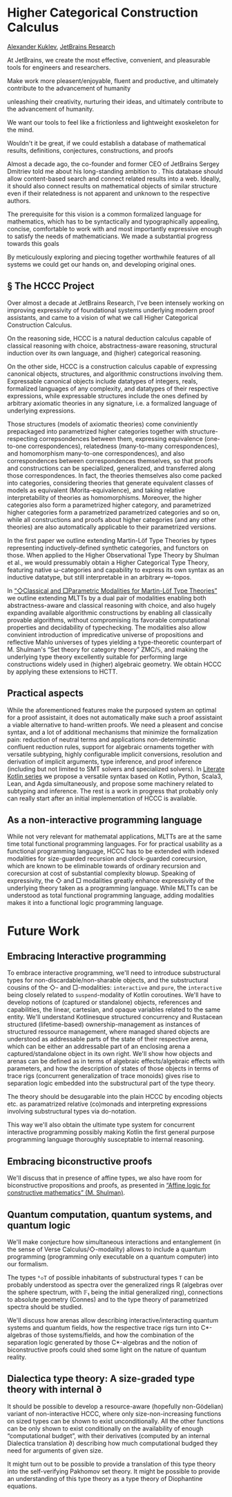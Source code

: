 Higher Categorical Construction Calculus
========================================

[author]: mailto:a@kuklev.com "Alexander Kuklev, JetBrains Research"
[Alexander Kuklev](mailto:a@kuklev.com), [JetBrains Research](https://research.jetbrains.org/researchers/alexander.kuklev/)

At JetBrains, we create the most effective, convenient, and pleasurable tools for engineers and researchers.

Make work more pleasent/enjoyable, fluent and productive, and ultimately contribute to the advancement of humanity

unleashing their creativity, nurturing their ideas, and ultimately contribute to the advancement of humanity.

We want our tools to feel like a frictionless and lightweight exoskeleton for the mind.


Wouldn't it be great, if we could establish a database of mathematical results, definitions, conjectures,
constructions, and proofs

Almost a decade ago, the co-founder and former CEO of JetBrains Sergey Dmitriev told me about his
long-standing ambition to . This database should allow content-based search and connect related
results into a web. Ideally, it should also connect results on mathematical objects of similar
structure even if their relatedness is not apparent and unknown to the respective authors.

The prerequisite for this vision is a common formalized language for mathematics, which has to be
syntactically and typographically appealing, concise, comfortable to work with and most importantly
expressive enough to satisfy the needs of mathematicians. We made a substantial progress towards
this goals 

By meticulously exploring and piecing together worthwhile features of all systems we could get our
hands on, and developing original ones.

§ The HCCC Project
------------------

Over almost a decade at JetBrains Research, I've been intensely working on improving expressivity 
of foundational systems underlying modern proof assistants, and came to a vision of what we call
Higher Categorical Construction Calculus.

On the reasoning side, HCCC is a natural deduction calculus capable of classical reasoning with
choice, abstractness-aware reasoning, structural induction over its own language, and (higher)
categorical reasoning.

On the other side, HCCC is a construction calculus capable of expressing canonical objects,
structures, and algorithmic constructions involving them. Expressable canonical objects include
datatypes of integers, reals, formalized languages of any complexity, and datatypes of their
respective expressions, while expressable structures include the ones defined by arbitrary
axiomatic theories in any signature, i.e. a formalized language of underlying expressions. 

Those structures (models of axiomatic theories) come conviniently prepackaged into parametrized
higher categories together with structure-respecting correpsondences between them, expressing
equivalence (one-to-one correspondences), relatedness (many-to-many correspondences), and
homomorphism  many-to-one correspondences), and also correspondences between correspondences
themselves, so that proofs and constructions can be specialized, generalized, and transferred
along those correspondences. In fact, the theories themselves also come packed into categories,
considering theories that generate equivalent classes of models as equivalent (Morita-equivalence),
and taking relative interpretability of theories as homomorphisms. Moreover, the higher categories
also form a parametrized higher category, and parametrized higher categories form a parametrized
parametrized categories and so on, while all constructions and proofs about higher categories
(and any other theories) are also automatically applicable to their parametrized versions.

In the first paper we outline extending Martin-Löf Type Theories by types representing 
inductively-defined synthetic categories, and functors on those. When applied to the Higher
Observational Type Theory by Shulman et al., we would pressumably obtain a Higher Categorical
Type Theory, featuring native ω-categories and capability to express its own syntax as an
inductive datatype, but still interpretable in an arbitrary ∞-topos.

In [“◇Classical and □Parametric Modalities for Martin-Löf Type Theories”](modalities.md) we
outline extending MLTTs by a dual pair of modalities enabling both abstractness-aware and
classical reasoning with choice, and also hugely expanding available algorithmic constructions
by enabling all classically provable algorithms, without compromising its favorable computational 
properties and decidability of typechecking. The modalities also allow convinient introduction
of impredicative universe of propositions and reflective Mahlo universes of types yielding a
type-theoretic counterpart of M. Shulman's “Set theory for category theory” ZMC/𝕊, and making the
underlying type theory excellently suitable for performing large constructions widely used in
(higher) algebraic geometry. We obtain HCCC by applying these extensions to HCTT.

## Practical aspects

While the aforementioned features make the purposed system an optimal for a proof assistaint,
it does not automatically make such a proof assistaint a viable alternative to hand-written proofs.
We need a pleasent and concise syntax, and a lot of additional mechanisms that minimize the formalization
pain: reduction of neutral terms and applications non-determinstic confluent reduction rules, support for
algebraic ornaments together with versatile subtyping, highly configurable implicit conversions, resolution
and derivation of implicit arguments, type inference, and proof inference (including but not limited to SMT
solvers and specialized solvers). In [Literate Kotlin series](litkot.md) we propose a versatile syntax based
on Kotlin, Python, Scala3, Lean, and Agda simultaneously, and propose some machinery related to subtyping
and inference. The rest is a work in progress that probably only can really start after an initial
implementation of HCCC is available.

## As a non-interactive programming language

While not very relevant for mathematal applications, MLTTs are at the same time total functional
programming languages. For for practical usability as a functional programming language, HCCC has
to be extended with indexed modalities for size-guarded recursion and clock-guarded corecursion,
which are known to be eliminable towards of ordinary recursion and corecursion at cost of substantial
complexity blowup. Speaking of expressivity, the ◇ and □ modalities greatly enhance expressivity of
the underlying theory taken as a programming language. While MLTTs can be understood as total functional
programming language, adding modalities makes it into a functional logic programming language.

# Future Work

## Embracing Interactive programming

To embrace interactive programming, we'll need to introduce substructural types for
non-discardable/non-sharable objects, and the substructural cousins of the ◇- and □-modalities:
`interactive` and `pure`, the `interactive` being closely related to `suspend`-modality of Kotlin
coroutines. We'll have to develop notions of (captured or standalone) objects, references and capabilities,
the linear, cartesian, and opaque variables related to the same entity. We'll understand Kotlinesque
structured concurrency and Rustacean structured (lifetime-based) ownership-management as instances
of structured ressource management, where managed shared objects are understood as addressable parts
of the state of their respective arena, which can be either an addressable part of an enclosing arena
a captured/standalone object in its own right. We'll show how objects and arenas can be defined as
in terms of algebraic effects/algebraic effects with parameters, and how the description of states of
those objects in terms of trace rigs (concurrent generalization of trace monoids) gives rise to separation
logic embedded into the substructural part of the type theory.

The theory should be desugarable into the plain HCCC by encoding objects etc. as paramatrized relative
(co)monads and interpreting expressions involving substructural types via do-notation.

This way we'll also obtain the ultimate type system for concurrent interactive programming possibly
making Kotlin the first general purpose programming language thoroughly susceptable to internal reasoning.

## Embracing biconstructive proofs
We'll discuss that in presence of affine types, we also have room for biconstructive propositions and proofs,
as presented in [“Affine logic for constructive mathematics” (M. Shulman)](https://arxiv.org/abs/1805.07518).

## Quantum computation, quantum systems, and quantum logic
We'll make conjecture how simultaneous interactions and entanglement (in the sense of Verse Calculus/◇-modality)
allows to include a quantum programming (programming only executable on a quantum computer) into our formalism.

The types `ᴿ◇T` of possible inhabitants of substructural types `T` can be probably understood as spectra over the
generalized rings R (algebras over the sphere spectrum, with 𝔽₁ being the initial generalized ring), connections
to absolute geometry (Connes) and to the type theory of parametrized spectra should be studied.

We'll discuss how arenas allow describing interactive/interacting quantum systems and quantum fields, how the
respective trace rigs turn into C*-algebras of those systems/fields, and how the combination of the separation
logic generated by those C*-algebras and the notion of biconstructive proofs could shed some light on the
nature of quantum reality.

## Dialectica type theory: A size-graded type theory with internal ∂

It should be possible to develop a resource-aware (hopefully non-Gödelian) variant of non-interactive HCCC,
where only size-non-increasing functions on sized types can be shown to exist unconditionally. All the other
functions can be only shown to exist conditionally on the availability of enough “computational budget”, with
their derivatives (computed by an internal Dialectica translation ∂) describing how much computational budged they
need for arguments of given size.

It might turn out to be possible to provide a translation of this type theory into the self-verifying
Pakhomov set theory. It might be possible to provide an understanding of this type theory as a type theory
of Diophantine equations.

